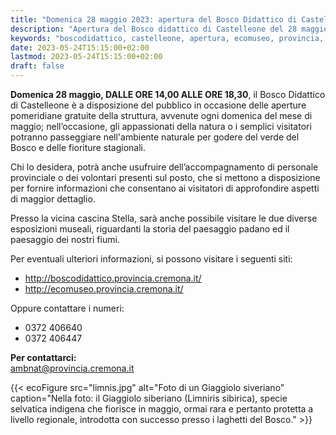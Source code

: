 ```yaml
---
title: "Domenica 28 maggio 2023: apertura del Bosco Didattico di Castelleone"
description: "Apertura del Bosco didattico di Castelleone del 28 maggio 2023"
keywords: "boscodidattico, castelleone, apertura, ecomuseo, provincia, cremona, ambiente"
date: 2023-05-24T15:15:00+02:00
lastmod: 2023-05-24T15:15:00+02:00
draft: false
---
```

**Domenica 28 maggio, DALLE ORE 14,00 ALLE ORE 18,30**, il Bosco Didattico di Castelleone è a disposizione del pubblico in occasione delle aperture pomeridiane gratuite della struttura,  avvenute ogni domenica del mese di maggio; nell’occasione, gli appassionati della natura o i semplici visitatori potranno passeggiare nell'ambiente naturale per godere del verde del Bosco e delle fioriture stagionali.

Chi lo desidera, potrà anche usufruire dell’accompagnamento di personale provinciale o dei volontari presenti sul posto, che si mettono a disposizione per fornire informazioni che consentano ai visitatori di approfondire aspetti di maggior dettaglio.

Presso la vicina cascina Stella, sarà anche possibile visitare le due diverse esposizioni museali, riguardanti la storia del paesaggio padano ed il paesaggio dei nostri fiumi.

Per eventuali ulteriori informazioni, si possono visitare i seguenti siti:

- http://boscodidattico.provincia.cremona.it/
- http://ecomuseo.provincia.cremona.it/

Oppure contattare i numeri: 

- 0372 406640
- 0372 406447

**Per contattarci:**  
[ambnat@provincia.cremona.it](mailto:ambnat@provincia.cremona.it)

{{< ecoFigure src="limnis.jpg" alt="Foto di un Giaggiolo siveriano" caption="Nella foto: il Giaggiolo siberiano (Limniris sibirica), specie selvatica indigena che fiorisce in maggio, ormai rara e pertanto protetta a livello regionale, introdotta con successo presso i laghetti del Bosco." >}}
